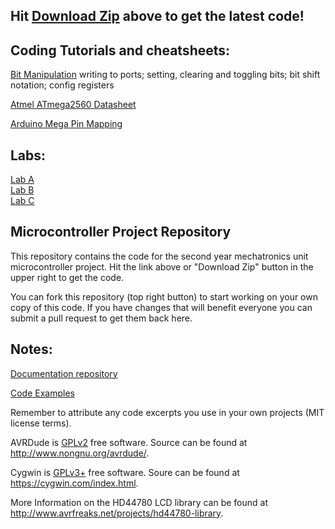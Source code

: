 ## Hit [Download Zip](https://github.com/mxeng/mcp/archive/master.zip) above to get the latest code!

## Coding Tutorials and cheatsheets:
[Bit Manipulation](https://github.com/mxeng/mcp-docs/blob/master/bit_manipulation.md) writing to ports; setting, clearing and toggling bits; bit shift notation; config registers

[Atmel ATmega2560 Datasheet](http://www.atmel.com/Images/Atmel-2549-8-bit-AVR-Microcontroller-ATmega640-1280-1281-2560-2561_datasheet.pdf)

[Arduino Mega Pin Mapping](https://www.arduino.cc/en/uploads/Hacking/PinMap2560big.png)

## Labs:
[Lab A](https://github.com/mxeng/mcp-docs/blob/master/labs/lab-a.md)  
[Lab B](https://github.com/mxeng/mcp-docs/blob/master/labs/lab-b.md)  
[Lab C](https://github.com/mxeng/mcp-docs/blob/master/labs/lab-c.md)

## Microcontroller Project Repository
This repository contains the code for the second year mechatronics unit microcontroller project. Hit the link above or "Download Zip" button in the upper right to get the code.

You can fork this repository (top right button) to start working on your own copy of this code.
If you have changes that will benefit everyone you can submit a pull request to get them back here.

## Notes:
[Documentation repository](https://github.com/mxeng/mcp-docs)

[Code Examples](https://github.com/mxeng/mcp-docs/tree/master/code-examples)

Remember to attribute any code excerpts you use in your own projects (MIT license terms).

AVRDude is [GPLv2](http://www.gnu.org/licenses/old-licenses/gpl-2.0.en.html) free software. Source can be found at http://www.nongnu.org/avrdude/.

Cygwin is [GPLv3+](http://www.gnu.org/licenses/gpl-3.0.en.html) free software. Soure can be found at https://cygwin.com/index.html.

More Information on the HD44780 LCD library can be found at http://www.avrfreaks.net/projects/hd44780-library.
